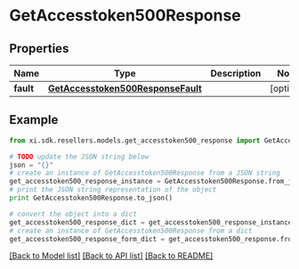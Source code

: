 # GetAccesstoken500Response


## Properties

Name | Type | Description | Notes
------------ | ------------- | ------------- | -------------
**fault** | [**GetAccesstoken500ResponseFault**](GetAccesstoken500ResponseFault.md) |  | [optional] 

## Example

```python
from xi.sdk.resellers.models.get_accesstoken500_response import GetAccesstoken500Response

# TODO update the JSON string below
json = "{}"
# create an instance of GetAccesstoken500Response from a JSON string
get_accesstoken500_response_instance = GetAccesstoken500Response.from_json(json)
# print the JSON string representation of the object
print GetAccesstoken500Response.to_json()

# convert the object into a dict
get_accesstoken500_response_dict = get_accesstoken500_response_instance.to_dict()
# create an instance of GetAccesstoken500Response from a dict
get_accesstoken500_response_form_dict = get_accesstoken500_response.from_dict(get_accesstoken500_response_dict)
```
[[Back to Model list]](../README.md#documentation-for-models) [[Back to API list]](../README.md#documentation-for-api-endpoints) [[Back to README]](../README.md)


